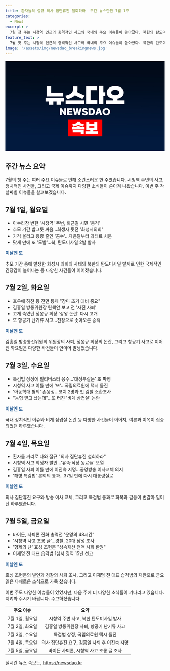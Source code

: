 ```yaml
---
title: 환자들의 절규 의사 집단휴진 철회하라  주간 뉴스한판 7월 1주
categories:
  - News
excerpt: >
  7월 첫 주는 시청역 인근의 충격적인 사고와 국내외 주요 이슈들이 쏟아졌다. 북한의 탄도미사일 발사와 대통령 직속 특검법 상정, 그리고 국내에서의 사퇴 및 임명 등의 사건들이 주목을 받았다. 이에 특히 시청역 사고와 관련된 소식은 국민들의 이목을 끌었으며, 국내외에서의 다양한 이슈들이 얽힌 한 주였다.
feature_text: >
  7월 첫 주는 시청역 인근의 충격적인 사고와 국내외 주요 이슈들이 쏟아졌다. 북한의 탄도미사일 발사와 대통령 직속 특검법 상정, 그리고 국내에서의 사퇴 및 임명 등의 사건들이 주목을 받았다. 이에 특히 시청역 사고와 관련된 소식은 국민들의 이목을 끌었으며, 국내외에서의 다양한 이슈들이 얽힌 한 주였다.
image: '/assets/img/newsdao_breakingnews.jpg'
---
```


<p><img src="/assets/img/newsdao_breakingnews.jpg" alt="flaretime 속보" /></p>

<h2 data-ke-size="size26">주간 뉴스 요약</h2>

<p data-ke-size="size16">7월의 첫 주는 여러 주요 이슈들로 인해 소란스러운 한 주였습니다. 시청역 주변의 사고, 정치적인 사건들, 그리고 국제 이슈까지 다양한 소식들이 쏟아져 나왔습니다. 이번 주 각 날짜별 이슈들을 살펴보겠습니다.</p>

<h2 data-ke-size="size24">7월 1일, 월요일</h2>

<ul>
    <li>아수라장 변한 '시청역' 주변, 퇴근길 시민 '충격'</li>
    <li>추모 기간 밥그릇 싸움…희생자 뒷전 '화성시의회'</li>
    <li>가격 올리고 용량 줄인 '꼼수'…다음달부터 과태료 처분</li>
    <li>닷새 만에 또 '도발'…북, 탄도미사일 2발 발사</li>
</ul>

<p><b><span style="color: #1a5490;">이날엔 또</span></b></p>

<p data-ke-size="size16">추모 기간 중에 발생한 화성시 의회의 사태와 북한의 탄도미사일 발사로 인한 국제적인 긴장감이 늘어나는 등 다양한 사건들이 이어졌습니다.</p>

<h2 data-ke-size="size24">7월 2일, 화요일</h2>

<ul>
    <li>호우에 하천 등 전면 통제 "장마 초기 대비 중요"</li>
    <li>김홍일 방통위원장 탄핵안 보고 전 '자진 사퇴'</li>
    <li>고개 숙였던 정몽규 회장 '상왕 논란' 다시 고개</li>
    <li>또 항공기 난기류 사고…천장으로 솟아오른 승객</li>
</ul>

<p><b><span style="color: #1a5490;">이날엔 또</span></b></p>

<p data-ke-size="size16">김홍일 방송통신위원회 위원장의 사퇴, 정몽규 회장의 논란, 그리고 항공기 사고로 이어진 화요일은 다양한 사건들이 연이어 발생했습니다.</p>

<h2 data-ke-size="size24">7월 3일, 수요일</h2>

<ul>
    <li>특검법 상정에 필리버스터 응수…'대정부질문' 또 파행</li>
    <li>시청역 사고 이틀 만에 '또'…국립의료원에 택시 돌진</li>
    <li>'아동학대 혐의' 손웅정…코치 2명과 첫 검찰 소환조사</li>
    <li>"농협 믿고 샀는데"…또 터진 '비계 삼겹살' 논란</li>
</ul>

<p><b><span style="color: #1a5490;">이날엔 또</span></b></p>

<p data-ke-size="size16">국내 정치적인 이슈와 비계 삼겹살 논란 등 다양한 사건들이 이어져, 여론과 이목이 집중되었던 하루였습니다.</p>

<h2 data-ke-size="size24">7월 4일, 목요일</h2>

<ul>
    <li>환자들 거리로 나와 절규 "의사 집단휴진 철회하라"</li>
    <li>시청역 사고 희생자 발인…'유족·직장 동료들' 오열</li>
    <li>김홍일 사퇴 이틀 만에 이진숙 지명…공영방송 이사교체 의지</li>
    <li>'해병 특검법' 본회의 통과…37일 만에 다시 대통령실로</li>
</ul>

<p><b><span style="color: #1a5490;">이날엔 또</span></b></p>

<p data-ke-size="size16">의사 집단휴진 요구와 방송 이사 교체, 그리고 특검법 통과로 화목과 갈등이 번갈아 일어난 하루였습니다.</p>

<h2 data-ke-size="size24">7월 5일, 금요일</h2>

<ul>
    <li>바이든, 사퇴론 진화 총력전 '운명의 48시간'</li>
    <li>'시청역 사고 조롱 글'…경찰, 20대 남성 조사</li>
    <li>'형제의 난' 효성 조현문 "상속재산 전액 사회 환원"</li>
    <li>이재명 전 대표 습격범 1심서 징역 15년 선고</li>
</ul>

<p><b><span style="color: #1a5490;">이날엔 또</span></b></p>

<p data-ke-size="size16">효성 조현문의 발언과 경찰의 사퇴 조사, 그리고 이재명 전 대표 습격범의 재판으로 금요일은 다채로운 소식으로 가득 찼습니다.</p>

<p data-ke-size="size16">이번 주도 다양한 이슈들이 있었지만, 다음 주에 더 다양한 소식들이 기다리고 있습니다. 지켜봐 주시기 바랍니다. 수고하셨습니다.</p>

<table>
    <tbody>
        <tr>
            <td style="text-align: center; height: 17px;"><b>주요 이슈</b></td>
            <td style="text-align: center; height: 17px;"><b>요약</b></td>
        </tr>
        <tr>
            <td style="text-align: center; height: 17px;">7월 1일, 월요일</td>
            <td style="text-align: center; height: 17px;">시청역 주변 사고, 북한 탄도미사일 발사</td>
        </tr>
        <tr>
            <td style="text-align: center; height: 17px;">7월 2일, 화요일</td>
            <td style="text-align: center; height: 17px;">김홍일 방통위원장 사퇴, 항공기 난기류 사고</td>
        </tr>
        <tr>
            <td style="text-align: center; height: 17px;">7월 3일, 수요일</td>
            <td style="text-align: center; height: 17px;">특검법 상정, 국립의료원 택시 돌진</td>
        </tr>
        <tr>
            <td style="text-align: center; height: 17px;">7월 4일, 목요일</td>
            <td style="text-align: center; height: 17px;">의사 집단휴진 요구, 김홍일 사퇴 후 이진숙 지명</td>
        </tr>
        <tr>
            <td style="text-align: center; height: 17px;">7월 5일, 금요일</td>
            <td style="text-align: center; height: 17px;">바이든 사퇴론, 시청역 사고 조롱 글 조사</td>
        </tr>
    </tbody>
</table>
실시간 뉴스 속보는, <a href="https://newsdao.kr" rel="dofollow">https://newsdao.kr</a>


